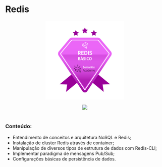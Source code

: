 # Redis

<p align="center">
<img src="https://github.com/claudiaanjos/big-data-engineer-semantix/blob/main/images/Badges_Redis_Basic.png" width=250/>
</p>

<p align="center">
<img src="https://img.shields.io/static/v1?label=Status&message=AGUARDA&color=blue&style=for-the-badge"/>
</p>

#

### Conteúdo:

- Entendimento de conceitos e arquitetura NoSQL e Redis;
- Instalação de cluster Redis através de container;
- Manipulação de diversos tipos de estrutura de dados com Redis-CLI;
- Implementar paradigma de mensagens Pub/Sub;
- Configurações básicas de persistência de dados.
